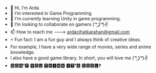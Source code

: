 - 👋 Hi, I’m Arda
- 👀 I’m interested in Game Programming
- 🌱 I'm currently learning Unity in game programming.
- 💞️ I’m looking to collaborate on gamers ( ͡❛ ͜ʖ ͡❛)✌
- 📫 How to reach me ---> ardacihatkarahan@gmail.com
- ⚡ Fun fact: I am a fun guy and I always think of creative ideas.
- For example, I have a very wide range of movies, series and anime knowledge.
-  I also have a good game library. In short, you will love me ( ͡❛ ͜ʖ ͡❛)✌
- 🅳🅾🅽❜🆃 🆈🅾🆄 🆃🅷🅸🅽🅺 🅸🆃❜🆂 🅲🅾🅾🅻❓


